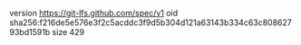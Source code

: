 version https://git-lfs.github.com/spec/v1
oid sha256:f216de5e576e3f2c5acddc3f9d5b304d121a63143b334c63c80862793bd1591b
size 429
